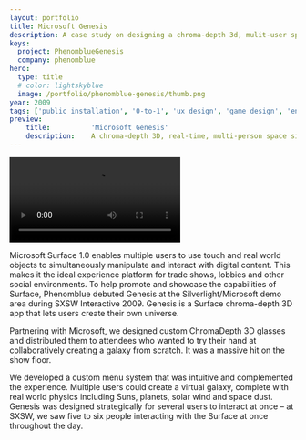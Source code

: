 ```yaml
---
layout: portfolio
title: Microsoft Genesis
description: A case study on designing a chroma-depth 3d, mulit-user space simulator for the Microsoft Surface.
keys:
  project: PhenomblueGenesis
  company: phenomblue
hero:
  type: title
  # color: lightskyblue
  image: /portfolio/phenomblue-genesis/thumb.png
year: 2009
tags: ['public installation', '0-to-1', 'ux design', 'game design', 'engineering', 'r&d', 'microsoft surface']
preview:
    title:          'Microsoft Genesis'
    description:    A chroma-depth 3D, real-time, multi-person space simulator.
---
```


<!-- - Genesis is a 3D, real-time, multi-person space simulator created specifically for the Microsoft Surface 1.0
- Debuted in 2009 at the South by Southwest (SXSW) Interactive Festival
- Featured chroma-depth 3D with custom designed 3D glasses
- Designed an innovative menu sytem -->

<Video src="https://www.youtube.com/embed/JkaGrZDk_RY"></Video>

Microsoft Surface 1.0 enables multiple users to use touch and real world objects to simultaneously manipulate and interact with digital content. This makes it the ideal experience platform for trade shows, lobbies and other social environments. To help promote and showcase the capabilities of Surface, Phenomblue debuted Genesis at the Silverlight/Microsoft demo area during SXSW Interactive 2009. Genesis is a Surface chroma-depth 3D app that lets users create their own universe.

Partnering with Microsoft, we designed custom ChromaDepth 3D glasses and distributed them to attendees who wanted to try their hand at collaboratively creating a galaxy from scratch. It was a massive hit on the show floor.

We developed a custom menu system that was intuitive and complemented the experience. Multiple users could create a virtual galaxy, complete with real world physics including Suns, planets, solar wind and space dust. Genesis was designed strategically for several users to interact at once – at SXSW, we saw five to six people interacting with the Surface at once throughout the day.